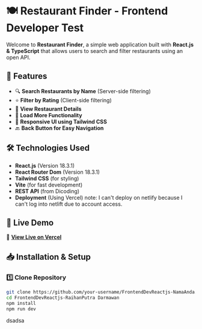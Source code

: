 # 🍽️ Restaurant Finder - Frontend Developer Test

Welcome to **Restaurant Finder**, a simple web application built with **React.js & TypeScript** that allows users to search and filter restaurants using an open API.

## 🚀 Features
- 🔍 **Search Restaurants by Name** (Server-side filtering)
- ⭐ **Filter by Rating** (Client-side filtering)
- 📍 **View Restaurant Details**
- 🔄 **Load More Functionality**
- 🎨 **Responsive UI using Tailwind CSS**
- 🔙 **Back Button for Easy Navigation**

## 🛠️ Technologies Used
- **React.js** (Version 18.3.1)
- **React Router Dom** (Version 18.3.1)
- **Tailwind CSS** (for styling)
- **Vite** (for fast development)
- **REST API** (from Dicoding)
- **Deployment** (Using Vercel) note: I can't deploy on netlify because I can't log into netlift due to account access.

## 🔗 Live Demo
🔗 **[View Live on Vercel](https://restaurant-api-tau.vercel.app/)**

## 📥 Installation & Setup

### 1️⃣ **Clone Repository**
```sh
git clone https://github.com/your-username/FrontendDevReactjs-NamaAnda.git
cd FrontendDevReactjs-RaihanPutra Darmawan
npm install
npm run dev
```

dsadsa